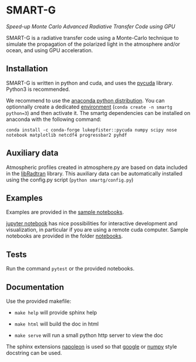 # SMART-G
_Speed-up Monte Carlo Advanced Radiative Transfer Code using GPU_

SMART-G is a radiative transfer code using a Monte-Carlo technique to simulate the propagation of the polarized light in the atmosphere and/or ocean, and using GPU acceleration.

## Installation
SMART-G is written in python and cuda, and uses the [pycuda](http://mathema.tician.de/software/pycuda/) library. Python3 is recommended.

We recommend to use the [anaconda python distribution](https://www.anaconda.com/download/). You can optionnally create a dedicated [environment](https://conda.io/docs/user-guide/tasks/manage-environments.html) (`conda create -n smartg python=3`) and then activate it. The smartg dependencies can be installed on anaconda with the following command:

```
conda install -c conda-forge lukepfister::pycuda numpy scipy nose notebook matplotlib netcdf4 progressbar2 pyhdf
```

## Auxiliary data
Atmospheric profiles created in atmosphere.py are based on data included in the [libRadtran](http://www.libradtran.org/) library.
This auxiliary data can be automatically installed using the config.py script (`python smartg/config.py`)

## Examples
Examples are provided in the [sample notebooks](notebooks).

[jupyter notebook](http://jupyter.org) has nice possibilities for interactive development and visualization, in particular if you are using a remote cuda computer. Sample notebooks are provided in the folder [notebooks](notebooks).

## Tests
Run the command `pytest` or the provided notebooks.

## Documentation

Use the provided makefile:

* `make help` will provide sphinx help

* `make html` will build the doc in html

* `make serve` will run a small python http server to view the doc

The sphinx extensions [napoleon](https://www.sphinx-doc.org/en/master/usage/extensions/napoleon.html)
is used so that [google](https://google.github.io/styleguide/pyguide.html)
or [numpy](https://numpydoc.readthedocs.io/en/latest/format.html#docstring-standard) style docstring can be used.